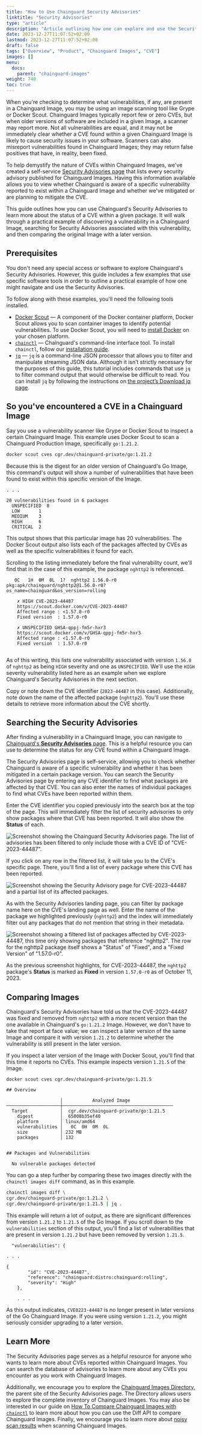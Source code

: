 ```yaml
---
title: "How to Use Chainguard Security Advisories"
linktitle: "Security Advisories"
type: "article"
description: "Article outlining how one can explore and use the Security Advisories found on the Chainguard Image Directory."
date: 2023-12-27T11:07:52+02:00
lastmod: 2023-12-27T11:07:52+02:00
draft: false
tags: ["Overview", "Product", "Chainguard Images", "CVE"]
images: []
menu:
  docs:
    parent: "chainguard-images"
weight: 740
toc: true
---
```


When you're checking to determine what vulnerabilities, if any, are present in a Chainguard Image, you may be using an image scanning tool like Grype or Docker Scout. Chainguard Images typically report few or zero CVEs, but when older versions of software are included in a given Image, a scanner may report more. Not all vulnerabilities are equal, and it may not be immediately clear whether a CVE found within a given Chainguard Image is likely to cause security issues in your software. Scanners can also misreport vulnerabilities found in Chainguard Images; they may return false positives that have, in reality, been fixed. 

To help demystify the nature of CVEs within Chainguard Images, we've created a self-service [Security Advisories page](https://images.chainguard.dev/security) that lists every security advisory published for Chainguard Images. Having this information available allows you to view whether Chainguard is aware of a specific vulnerability reported to exist within a Chainguard Image and whether we've mitigated or are planning to mitigate the CVE.

This guide outlines how you can use Chainguard's Security Advisories to learn more about the status of a CVE within a given package. It will walk through a practical example of discovering a vulnerability in a Chainguard Image, searching for Security Advisories associated with this vulnerability, and then comparing the original Image with a later version.


## Prerequisites

You don't need any special access or software to explore Chainguard's Security Advisories. However, this guide includes a few examples that use specific software tools in order to outline a practical example of how one might navigate and use the Security Advisories.

To follow along with these examples, you'll need the following tools installed.

* [Docker Scout](https://docs.docker.com/scout/) — A component of the Docker container platform, Docker Scout allows you to scan container images to identify potential vulnerabilities. To use Docker Scout, you will need to [install Docker](https://docs.docker.com/get-docker/) on your chosen platform.
* [`chainctl`](/chainguard/chainctl/) — Chainguard's command-line interface tool. To install `chainctl`, follow our [installation guide](/chainguard/administration/how-to-install-chainctl/). 
* [`jq`](https://jqlang.github.io/jq/) — `jq` is a command-line JSON processor that allows you to filter and manipulate streaming JSON data. Although it isn’t strictly necessary for the purposes of this guide, this tutorial includes commands that use `jq` to filter command output that would otherwise be difficult to read. You can install `jq` by following the instructions on [the project’s Download jq page](https://jqlang.github.io/jq/download/).


## So you've encountered a CVE in a Chainguard Image

Say you use a vulnerability scanner like Grype or Docker Scout to inspect a certain Chainguard Image. This example uses Docker Scout to scan a Chainguard Production Image, specifically `go:1.21.2`.

```sh
docker scout cves cgr.dev/chainguard-private/go:1.21.2
```

Because this is the digest for an older version of Chainguard's Go Image, this command's output will show a number of vulnerabilities that have been found to exist within this specific version of the Image. 

```
. . .

20 vulnerabilities found in 6 packages
  UNSPECIFIED  8  
  LOW      	1  
  MEDIUM   	3  
  HIGH     	6  
  CRITICAL 	2  
```

This output shows that this particular image has 20 vulnerabilities. The Docker Scout output also lists each of the packages affected by CVEs as well as the specific vulnerabilities it found for each.

Scrolling to the listing immediately before the final vulnerability count, we'll find that in the case of this example, the package `nghttp2` is referenced. 

```
   0C 	1H 	0M 	0L 	1?  nghttp2 1.56.0-r0
pkg:apk/chainguard/nghttp2@1.56.0-r0?os_name=chainguard&os_version=rolling

	✗ HIGH CVE-2023-44487
  	https://scout.docker.com/v/CVE-2023-44487
  	Affected range : <1.57.0-r0  
  	Fixed version  : 1.57.0-r0   
    
	✗ UNSPECIFIED GHSA-qppj-fm5r-hxr3
  	https://scout.docker.com/v/GHSA-qppj-fm5r-hxr3
  	Affected range : <1.57.0-r0  
  	Fixed version  : 1.57.0-r0   
    
```

As of this writing, this lists one vulnerability associated with version `1.56.0` of `nghttp2` as being `HIGH` severity and one as `UNSPECIFIED`. We'll use the `HIGH` severity vulnerability listed here as an example when we explore Chainguard's Security Advisories in the next section.

Copy or note down the CVE identifier (`2023-44487` in this case). Additionally, note down the name of the affected package (`nghttp2`). You'll use these details to retrieve more information about the CVE shortly. 


## Searching the Security Advisories

After finding a vulnerability in a Chainguard Image, you can navigate to [Chainguard's **Security Advisories** page](https://images.chainguard.dev/security). This is a helpful resource you can use to determine the status for any CVE found within a Chainguard Image.

The Security Advisories page is self-service, allowing you to check whether Chainguard is aware of a specific vulnerability and whether it has been mitigated in a certain package version. You can search the Security Advisories page by entering any CVE identifier to find what packages are affected by that CVE. You can also enter the names of individual packages to find what CVEs have been reported within them.

Enter the CVE identifier you copied previously into the search box at the top of the page. This will immediately filter the list of security advisories to only show packages where that CVE has been reported. It will also show the **Status** of each.

![Screenshot showing the Chainguard Security Advisories page. The list of advisories has been filtered to only include those with a CVE ID of "CVE-2023-44487".](sec-advisories-1.png)

If you click on any row in the filtered list, it will take you to the CVE's specific page. There, you'll find a list of every package where this CVE has been reported.

![Screenshot showing the Security Advisory page for CVE-2023-44487 and a partial list of its affected packages.](sec-advisories-2.png)

As with the Security Advisories landing page, you can filter by package name here on the CVE's landing page as well. Enter the name of the package we highlighted previously (`nghttp2`) and the index will immediately filter out any packages that do not mention that string in their metadata.

![Screenshot showing a filtered list of packages affected by CVE-2023-44487, this time only showing packages that reference "nghttp2". The row for the nghttp2 package itself shows a "Status" of "Fixed", and a "Fixed Version" of "1.57.0-r0".](sec-advisories-3.png)

As the previous screenshot highlights, for CVE-2023-44487, the `nghttp2` package's **Status** is marked as **Fixed** in version `1.57.0-r0` as of October 11, 2023.


## Comparing Images

Chainguard's Security Advisories have told us that the CVE-2023-44487 was fixed and removed from `nghttp2` with a more recent version than the one available in Chainguard's `go:1.21.2` Image. However, we don't have to take that report at face value; we can inspect a later version of the same Image and compare it with version `1.21.2` to determine whether the vulnerability is still present in the later version.

If you inspect a later version of the Image with Docker Scout, you'll find that this time it reports no CVEs. This example inspects version `1.21.5` of the Image.

```shell
docker scout cves cgr.dev/chainguard-private/go:1.21.5
```
```
## Overview

                	│         	Analyzed Image         	 
────────────────────┼─────────────────────────────────────────
  Target        	│  cgr.dev/chainguard-private/go:1.21.5   
	digest      	│  65008b35ef40                      	 
	platform    	│ linux/amd64                        	 
	vulnerabilities │	0C 	0H 	0M 	0L         	 
	size        	│ 232 MB                             	 
	packages    	│ 132                                	 


## Packages and Vulnerabilities

  No vulnerable packages detected
```

You can go a step further by comparing these two images directly with the `chainctl images diff` command, as in this example.

```sh
chainctl images diff \
cgr.dev/chainguard-private/go:1.21.2 \
cgr.dev/chainguard-private/go:1.21.5 | jq .
```

This example will return a lot of output, as there are significant differences from version `1.21.2` to `1.21.5` of the Go Image. If you scroll down to the `vulnerabilities` section of this output, you'll find a list of vulnerabilities that are present in version `1.21.2` but have been removed by version `1.21.5`.

```
  "vulnerabilities": {

. . .
  	
{
    	"id": "CVE-2023-44487",
    	"reference": "chainguard:distro:chainguard:rolling",
    	"severity": "High"
  	},

	. . .
```

As this output indicates, `CVE0223-44487` is no longer present in later versions of the Go Chainguard Image. If you were using version `1.21.2`, you might seriously consider upgrading to a later version.


## Learn More

The Security Advisories page serves as a helpful resource for anyone who wants to learn more about CVEs reported within Chainguard Images. You can search the database of advisories to learn more about any CVEs you encounter as you work with Chainguard Images.

Additionally, we encourage you to explore the [Chainguard Images Directory](https://images.chainguard.dev/), the parent site of the Security Advisories page. The Directory allows users to explore the complete inventory of Chainguard Images. You may also be interested in our guide on [How To Compare Chainguard Images with `chainctl`](/chainguard/chainguard-images/comparing-images/) to learn more about how you can use the Diff API to compare Chainguard Images. Finally, we encourage you to learn more about [noisy scan results](/chainguard/chainguard-images/scanners/false-results/) when scanning Chainguard Images. 
